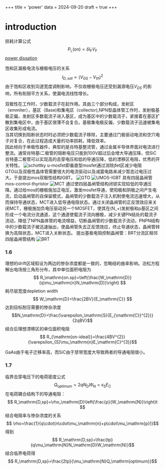 +++
title = 'power'
data = 2024-09-20
draft = true
+++
# introduction
损耗计算公式
$$ P_\mathrm{L}(\mathrm{on})=\delta I_\mathrm{F}V_\mathrm{F} $$
[power dissation](picture/损耗.png)

饱和区漏极电流与栅极电压的关系
$$ I_{D,sat}\propto(V_{GS}-V_{th})^2 $$
由于饱和区收到沟道宽度调制影响，不仅收栅极电压还受到漏源电压$V_{DS}$ 的影响，所有削弱平方关系，使漏电流线性增长。

双极性在工作时，少数载流子在起作用。其由三个部分构成，发射区（emmiter），基区（Base)和集电区（collector),NPN型晶体管工作时，发射极基极正偏，发射区多数载流子进入基区，成为基区中的少数载流子，紧接着在基区扩散到集电区中，由于基区很薄不会复合。基极集电极反偏，少数载流子迅速被集电区收集形成电流。  
当其切换到阻断状态时时必须把少数载流子移除，主要通过门极驱动电流和空穴电子对复合，在此过程造成大量的功率损耗，降低效率。  
因此倾向于单极性器件，典型的是肖特基整流管，通过金属半导体界面对电流进行整流。通常肖特基i二极管的阻断电压只能到100V超过后会增大导通压降，但SiC肖特基二极管可以实现高的击穿电压和低的导通压降，低的漂移区电阻，优秀的开关特性。
![schottky](picture/Schottky-rectifier-structure.png)
u-mosfet即垂直型mosfet通过消除jfet区减少电阻  
GTO以及双极性晶体管需要很大的电流驱动以及减震电路来减少暂态过电压过大。于是提出mos双极性结构IGBT。
![GTO](picture/GTO.png)
![UMOS-IGBT](picture/UMOS-IGBT.png)
具有四层晶闸管
mos-control-thyristor
![MCT](picture/MCT.png)
通过使四层晶闸管结构闭锁实现较低的导通压降。通过给mos的栅极施加正电压，激发mosfet导通，使阳极和阴极之间产生电流，启动晶闸管的自保留模式，晶闸管的少数载流子注入机制使电流迅速增大，从而保持导通状态，MCT进入低导通电阻状态。通过关闭晶闸管的正反馈效应来关闭MCT，栅极施加负电压驱动另一个MOSFET，使其在\(N_+\)发射极和p基区之间形成一个电流分流通道，这个通道使载流子流向栅极，减少关键PN结处的载流子流动，降低了NPN晶体管的电流增益，切断晶闸管的少数载流子流动，PNPN结构中的少数载流子被迅速抽出，使晶闸管失去正反馈效应，终止导通状态，晶闸管转换为高阻状态，MCT进入关断状态。
提出基极电阻控制晶闸管：BRT分流区相邻四层晶闸管结构
![BRT](picture/BRT.png)

### 1.6
理想的drift区域假设为两边的惨杂浓度都是一致的，忽略结的曲率影响。泊松方程解出电场按三角形分布，其中单位面积电阻为
$$ R_\mathrm{on.sp}=\left(\frac{W_\mathrm{D}}{q\mu_\mathrm{n}N_\mathrm{D}}\right) $$
耗尽层宽度depletion width 
$$ W_\mathrm{D}=\frac{2BV}{E_\mathrm{C}} $$
达到目标耐压需要的惨杂浓度
$$N_\mathrm{D}=\frac{\varepsilon_\mathrm{S}{E_{\mathrm{C}}^{2}}}{2qBV}$$
结合后理想漂移区的单位面积电阻
$$ R_{\mathrm{on-ideal}}=\frac{4BV^{2}}{\varepsilon_{S}\mu_\mathrm{n}E_\mathrm{C}^{3}}$$

GaAs由于电子迁移率高，而SiC由于禁带宽度大导致两者的导通电阻很小。
### 1.7
临界击穿电压下的电荷密度公式
$$ Q_\mathrm{optimum}=2qN_\mathrm{D}W_\mathrm{N}=\epsilon_\mathrm{S}E_\mathrm{C} $$
在电荷耦合结构下的导通电阻：
$$ R_\mathrm{D,sp}=\rho_\mathrm{D}\left(\frac{p}{W_\mathrm{N}}\right)t $$
结合电阻率与惨杂浓度的关系
$$ \rho=\frac{1}{q\cdot(n\cdot\mu_\mathrm{n}+p\cdot\mu_\mathrm{p})}$$
得到
$$ R_\mathrm{D,sp}=\frac{tp}{q\mu_\mathrm{N}N_\mathrm{D}W_\mathrm{N}}$$
结合临界电荷得
$$ R_\mathrm{D,sp}=\frac{2tp}{\mu_\mathrm{N}Q_\mathrm{optimum}}$$